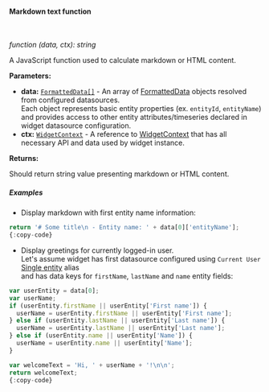 #### Markdown text function

<div class="divider"></div>
<br/>

*function (data, ctx): string*

A JavaScript function used to calculate markdown or HTML content.

**Parameters:**

<ul>
  <li><b>data:</b> <code><a href="https://github.com/sobeam/sobeam/blob/5bb6403407aa4898084832d6698aa9ea6d484889/ui-ngx/src/app/modules/home/components/widget/lib/maps/map-models.ts#L108" target="_blank">FormattedData[]</a></code> - An array of <a href="https://github.com/sobeam/sobeam/blob/5bb6403407aa4898084832d6698aa9ea6d484889/ui-ngx/src/app/modules/home/components/widget/lib/maps/map-models.ts#L108" target="_blank">FormattedData</a> objects resolved from configured datasources.<br/>
     Each object represents basic entity properties (ex. <code>entityId</code>, <code>entityName</code>)<br/>and provides access to other entity attributes/timeseries declared in widget datasource configuration.
  </li>
  <li><b>ctx:</b> <code><a href="https://github.com/sobeam/sobeam/blob/5bb6403407aa4898084832d6698aa9ea6d484889/ui-ngx/src/app/modules/home/models/widget-component.models.ts#L107" target="_blank">WidgetContext</a></code> - A reference to <a href="https://github.com/sobeam/sobeam/blob/5bb6403407aa4898084832d6698aa9ea6d484889/ui-ngx/src/app/modules/home/models/widget-component.models.ts#L107" target="_blank">WidgetContext</a> that has all necessary API 
     and data used by widget instance.
  </li>
</ul>

**Returns:**

Should return string value presenting markdown or HTML content.

<div class="divider"></div>

##### Examples

* Display markdown with first entity name information:

```javascript
return '# Some title\n - Entity name: ' + data[0]['entityName'];
{:copy-code}
```

<ul>
<li>
Display greetings for currently logged-in user.<br>
Let's assume widget has first datasource configured using <code>Current User</code> <a target="_blank" href="${siteBaseUrl}/docs${docPlatformPrefix}/user-guide/ui/aliases/#single-entity">Single entity</a> alias<br>
and has data keys for <code>firstName</code>, <code>lastName</code> and <code>name</code> entity fields:
</li>
</ul>

```javascript
var userEntity = data[0];
var userName;
if (userEntity.firstName || userEntity['First name']) {
  userName = userEntity.firstName || userEntity['First name'];
} else if (userEntity.lastName || userEntity['Last name']) {
  userName = userEntity.lastName || userEntity['Last name'];
} else if (userEntity.name || userEntity['Name']) {
  userName = userEntity.name || userEntity['Name'];
}

var welcomeText = 'Hi, ' + userName + '!\n\n';
return welcomeText;
{:copy-code}
```

<br>
<br>
